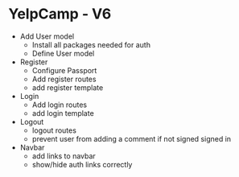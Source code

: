 # YelpCamp - V6
* Add User model
	* Install all packages needed for auth
	* Define User model
* Register
	* Configure Passport
	* Add register routes
	* add register template
* Login
	* Add login routes	
	* add login template
* Logout
	* logout routes
	* prevent user from adding a comment if not signed signed in
* Navbar
	* add links to navbar
	* show/hide auth links correctly